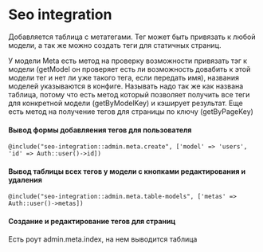 # Seo integration

Добавляется таблица с метатегами. Тег может быть привязать к любой модели, а так же можно создать теги для статичных страниц.

У модели Meta есть метод на проверку возможности привязать тэг к модели (getModel он проверяет есть ли возможность довабить к этой модели тег и нет ли уже такого тега, если передать имя), названия моделей указываются в конфиге. Называть надо так же как названа таблица, потому что есть метод который позволяет получить все теги для конкретной модели (getByModelKey) и кэширует результат. Еще есть метод на получение тегов для страницы по ключу (getByPageKey)


#### Вывод формы добавляения тегов для пользователя
`@include("seo-integration::admin.meta.create", ['model' => 'users', 'id' => Auth::user()->id])`

#### Вывод таблицы всех тегов у модели с кнопками редактирования и удаления
`@include("seo-integration::admin.meta.table-models", ['metas' => Auth::user()->metas])`

#### Создание и редактирование тегов для страниц
Есть роут admin.meta.index, на нем выводится таблица